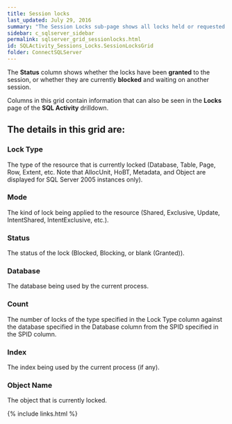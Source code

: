 ```yaml
---
title: Session locks
last_updated: July 29, 2016
summary: "The Session Locks sub-page shows all locks held or requested by the selected session."
sidebar: c_sqlserver_sidebar
permalink: sqlserver_grid_sessionlocks.html
id: SQLActivity_Sessions_Locks.SessionLocksGrid
folder: ConnectSQLServer
---
```


The **Status** column shows whether the locks have been **granted** to the session, or whether they are currently **blocked** and waiting on another session.

Columns in this grid contain information that can also be seen in the **Locks** page of the **SQL Activity** drilldown.

## The details in this grid are:

### Lock Type

The type of the resource that is currently locked (Database, Table, Page, Row, Extent, etc. Note that AllocUnit, HoBT, Metadata, and Object are displayed for SQL Server 2005 instances only).

### Mode

The kind of lock being applied to the resource (Shared, Exclusive, Update, IntentShared, IntentExclusive, etc.).

### Status

The status of the lock (Blocked, Blocking, or blank (Granted)).

### Database

The database being used by the current process.

### Count

The number of locks of the type specified in the Lock Type column against the database specified in the Database column from the SPID specified in the SPID column.

### Index

The index being used by the current process (if any).

### Object Name

The object that is currently locked.

{% include links.html %}
